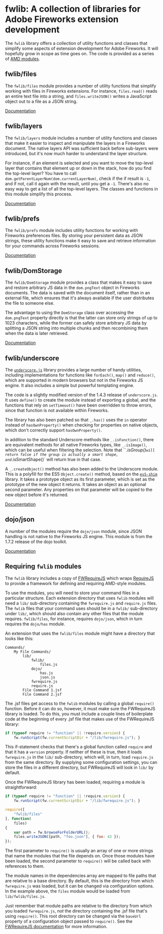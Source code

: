 # fwlib: A collection of libraries for Adobe Fireworks extension development

The `fwlib` library offers a collection of utility functions and classes that simplify some aspects of extension development for Adobe Fireworks.  It will hopefully grow in scope as time goes on.  The code is provided as a series of [AMD modules](#requiring-fwlib-modules).


## fwlib/files

The `fwlib/files` module provides a number of utility functions that simplify working with files in Fireworks extensions.  For instance, `files.read()` reads an entire text file into a string, and `files.writeJSON()` writes a JavaScript object out to a file as a JSON string.  

[Documentation][4]


## fwlib/layers

The `fwlib/layers` module includes a number of utility functions and classes that make it easier to inspect and manipulate the layers in a Fireworks document. The native layers API was sufficient back before sub-layers were introduced, but it's now much harder to understand the layer structure.

For instance, if an element is selected and you want to move the top-level layer that contains that element up or down in the stack, how do you find the top-level layer? You have to call `dom.getParentLayerNum(dom.currentLayerNum)`, check if the if result is `-1`, and if not, call it again with the result, until you get a `-1`. There's also no easy way to get a list of all the top-level layers. The classes and functions in this module simplify this process.

[Documentation][5]


## fwlib/prefs

The `fwlib/prefs` module includes utility functions for working with Fireworks preferences files. By storing your persistent data as JSON strings, these utility functions make it easy to save and retrieve information for your commands across Fireworks sessions.

[Documentation][6]


## fwlib/DomStorage

The `fwlib/DomStorage` module provides a class that makes it easy to save and restore arbitrary JS data in the `dom.pngText` object in Fireworks documents.  The data is saved with the document itself, rather than in an external file, which ensures that it's always available if the user distributes the file to someone else.  

The advantage to using the `DomStorage` class over accessing the `dom.pngText` property directly is that the latter can store only strings of up to 1023 characters, while the former can safely store arbitrary JS data by splitting a JSON string into multiple chunks and then recombining them when the data is later retrieved. 

[Documentation][7]


## fwlib/underscore

The [`underscore.js`][9] library provides a large number of handy utilities, including implementations for functions like `forEach()`, `map()` and `reduce()`, which are supported in modern browsers but not in the Fireworks JS engine.  It also includes a simple but powerful templating engine.  

The code is a slightly modified version of the 1.4.3 release of `underscore.js`.  It uses `define()` to create the module instead of exporting a global, and the functions that rely on `setTimeout()` have been overridden to throw errors, since that function is not available within Fireworks.  

The library has also been patched so that `_.has()` uses the `in` operator instead of `hasOwnProperty()` when checking for properties on native objects, which don't correctly support `hasOwnProperty()`.

In addition to the standard Underscore methods like `_.isFunction()`, there are equivalent methods for all native Fireworks types, like `_.isImage()`, which can be useful when filtering the selection.  Note that ``_.isGroup()` will return false if the group is actually a smart shape, and `_.isSmartShape()` will return true in that case.  

A `_.createObject()` method has also been added to the Underscore module.  This is a polyfill for the ES5 `Object.create()` method, based on the [`es5-shim`][11] library.  It takes a prototype object as its first parameter, which is set as the prototype of the new object it returns.  It takes an object as an optional second parameter.  Any properties on that parameter will be copied to the new object before it's returned.  

[Documentation][10]


## dojo/json

A number of the modules require the `dojo/json` module, since JSON handling is not native to the Fireworks JS engine.  This module is from the 1.7.2 release of the dojo toolkit. 

[Documentation][8]


## Requiring `fwlib` modules

The `fwlib` library includes a copy of [FWRequireJS][1] which wraps [RequireJS][2] to provide a framework for defining and requiring AMD-style modules.  

To use the modules, you will need to store your command files in a particular structure.  Each extension directory that uses `fwlib` modules will need a `lib/` sub-directory containing the `fwrequire.js` and `require.js` files.  The `fwlib` files that your command uses should be in a `fwlib/` sub-directory under `lib/`, which should also contain any other files that the module requires.  `fwlib/files`, for instance, requires `dojo/json`, which in turn requires the `dojo/has` module.

An extension that uses the `fwlib/files` module might have a directory that looks like this:

	Commands/
		My File Commands/
			lib/
				fwlib/
					files.js
				dojo/
					has.js
					json.js
				fwrequire.js
				require.js
			File Command 1.jsf
			File Command 2.jsf

The .jsf files get access to the `fwlib` modules by calling a global `require()` function.  Before it can do so, however, it must make sure the FWRequireJS library is loaded.  To do this, you must include a couple lines of boilerplate code at the beginning of every .jsf file that makes use of the FWRequireJS library:

```JavaScript
if (typeof require != "function" || !require.version) {
	fw.runScript(fw.currentScriptDir + "/lib/fwrequire.js"); }
```

This if-statement checks that there's a global function called `require` and that it has a `version` property.  If neither of these is true, then it loads `fwrequire.js` in the `lib/` sub-directory, which will, in turn, load `require.js` from the same directory.  By supplying some configuration settings, you can store the files in a different directory, but FWRequireJS will look in `lib/` by default.

Once the FWRequireJS library has been loaded, requiring a module is straightforward: 

```JavaScript
if (typeof require != "function" || !require.version) {
	fw.runScript(fw.currentScriptDir + "/lib/fwrequire.js"); }

require([
	"fwlib/files"
], function(
	files)
{
	var path = fw.browseForFolderURL();
	files.writeJSON([path, "foo.json"], { foo: 42 });
});
```

The first parameter to `require()` is usually an array of one or more strings that name the modules that the file depends on.  Once those modules have been loaded, the second parameter to `require()` will be called back with references to them.

The module names in the dependencies array are mapped to file paths that are relative to a base directory.  By default, this is the directory from which `fwrequire.js` was loaded, but it can be changed via configuration options.  In the example above, the `files` module would be loaded from `lib/fwlib/files.js`.  

Just remember that module paths are relative to the directory from which you loaded `fwrequire.js`, *not* the directory containing the .jsf file that's using `require()`.  This root directory can be changed via the `baseUrl` property of a configuration object passed to `require()`.  See the [FWRequireJS documentation][3] for more information. 



[1]: https://github.com/fwextensions/fwrequirejs
[2]: http://www.requirejs.org/
[3]: https://github.com/fwextensions/fwrequirejs#configuring-fwrequirejs
[4]: http://htmlpreview.github.com/?https://github.com/fwextensions/fwlib/blob/master/docs/module-files.html
[5]: http://htmlpreview.github.com/?https://github.com/fwextensions/fwlib/blob/master/docs/module-layers.html
[6]: http://htmlpreview.github.com/?https://github.com/fwextensions/fwlib/blob/master/docs/module-prefs.html
[7]: http://htmlpreview.github.com/?https://github.com/fwextensions/fwlib/blob/master/docs/module-DomStorage.html
[8]: http://dojotoolkit.org/reference-guide/1.8/dojo/json.html
[9]: http://documentcloud.github.com/underscore/
[10]: http://underscorejs.org/
[11]: https://github.com/kriskowal/es5-shim
